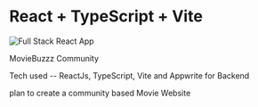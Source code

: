 # React + TypeScript + Vite

![Full Stack React App](image.png)

MovieBuzzz Community

Tech used
-- ReactJs, TypeScript, Vite and Appwrite for Backend

plan to create a community based Movie Website